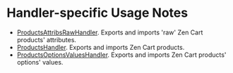 # Handler-specific Usage Notes

- [ProductsAttribsRawHandler](./usage_notes/productsattribsrawhandler.md). Exports and imports 'raw' Zen Cart products' attributes.
- [ProductsHandler](./usage_notes/productshandler.md).  Exports and imports Zen Cart products.
- [ProductsOptionsValuesHandler](./usage_notes/ProductsOptionsValuesHandler.md). Exports and imports Zen Cart products' options' values.